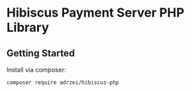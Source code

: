 # Hibiscus Payment Server PHP Library


## Getting Started

Install via composer:

```bash
composer require adrzei/hibiscus-php
```
